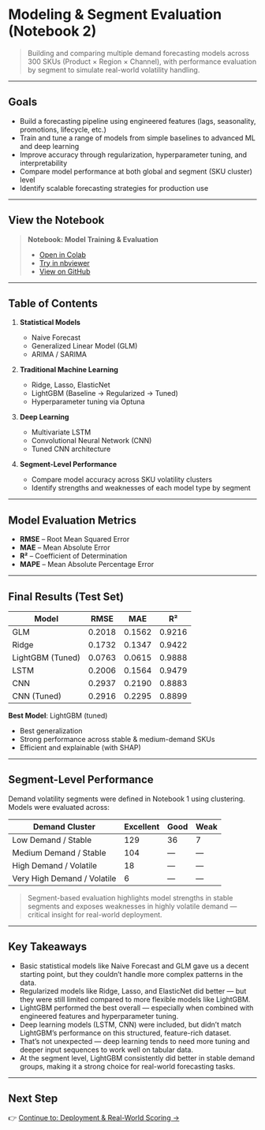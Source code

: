 # Modeling & Segment Evaluation (Notebook 2)

> Building and comparing multiple demand forecasting models across 300 SKUs (Product × Region × Channel), with performance evaluation by segment to simulate real-world volatility handling.

---

## Goals

- Build a forecasting pipeline using engineered features (lags, seasonality, promotions, lifecycle, etc.)
- Train and tune a range of models from simple baselines to advanced ML and deep learning
- Improve accuracy through regularization, hyperparameter tuning, and interpretability
- Compare model performance at both global and segment (SKU cluster) level
- Identify scalable forecasting strategies for production use

---

## View the Notebook
> **Notebook: Model Training & Evaluation**  
> - [Open in Colab](https://colab.research.google.com/github/Timensider/demand_forecasting_beauty_products/blob/main/notebooks/project_2_demand_forecasting_models.ipynb)  
> - [Try in nbviewer](https://nbviewer.org/url/raw.githubusercontent.com/Timensider/demand_forecasting_beauty_products/main/notebooks/project_2_demand_forecasting_models.ipynb)  
> - [View on GitHub](https://github.com/Timensider/demand_forecasting_beauty_products/blob/main/notebooks/project_2_demand_forecasting_models.ipynb)

---

## Table of Contents

1. **Statistical Models**
   - Naive Forecast  
   - Generalized Linear Model (GLM)  
   - ARIMA / SARIMA  

2. **Traditional Machine Learning**
   - Ridge, Lasso, ElasticNet  
   - LightGBM (Baseline → Regularized → Tuned)  
   - Hyperparameter tuning via Optuna  

3. **Deep Learning**
   - Multivariate LSTM  
   - Convolutional Neural Network (CNN)  
   - Tuned CNN architecture  

4. **Segment-Level Performance**
   - Compare model accuracy across SKU volatility clusters  
   - Identify strengths and weaknesses of each model type by segment  

---

## Model Evaluation Metrics

- **RMSE** – Root Mean Squared Error  
- **MAE** – Mean Absolute Error  
- **R²** – Coefficient of Determination  
- **MAPE** – Mean Absolute Percentage Error  

---

## Final Results (Test Set)

| Model              | RMSE   | MAE    | R²     |
|-------------------|--------|--------|--------|
| GLM               | 0.2018 | 0.1562 | 0.9216 |
| Ridge             | 0.1732 | 0.1347 | 0.9422 |
| LightGBM (Tuned)  | 0.0763 | 0.0615 | 0.9888 |
| LSTM              | 0.2006 | 0.1564 | 0.9479 |
| CNN               | 0.2937 | 0.2190 | 0.8883 |
| CNN (Tuned)       | 0.2916 | 0.2295 | 0.8899 |


**Best Model**: LightGBM (tuned)  
- Best generalization  
- Strong performance across stable & medium-demand SKUs  
- Efficient and explainable (with SHAP)

---

## Segment-Level Performance

Demand volatility segments were defined in Notebook 1 using clustering. Models were evaluated across:

| Demand Cluster              | Excellent | Good | Weak |
|----------------------------|-----------|------|------|
| Low Demand / Stable        | 129       | 36   | 7    |
| Medium Demand / Stable     | 104       | —    | —    |
| High Demand / Volatile     | 18        | —    | —    |
| Very High Demand / Volatile| 6         | —    | —    |

> Segment-based evaluation highlights model strengths in stable segments and exposes weaknesses in highly volatile demand — critical insight for real-world deployment.

---

## Key Takeaways

 - Basic statistical models like Naive Forecast and GLM gave us a decent starting point, but they couldn’t handle more complex patterns in the data.
 - Regularized models like Ridge, Lasso, and ElasticNet did better — but they were still limited compared to more flexible models like LightGBM.
 - LightGBM performed the best overall — especially when combined with engineered features and hyperparameter tuning.
 - Deep learning models (LSTM, CNN) were included, but didn’t match LightGBM’s performance on this structured, feature-rich dataset.
 - That’s not unexpected — deep learning tends to need more tuning and deeper input sequences to work well on tabular data.
 - At the segment level, LightGBM consistently did better in stable demand groups, making it a strong choice for real-world forecasting tasks.

---

## Next Step

👉 [Continue to: Deployment & Real-World Scoring →](README_deployment.md)
